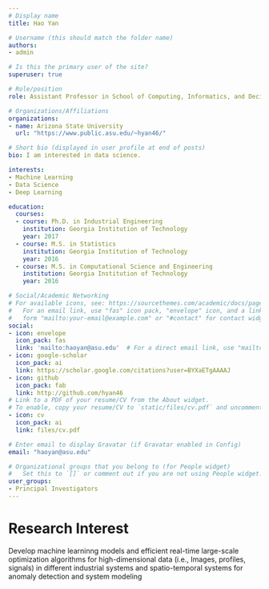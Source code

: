 ```yaml
---
# Display name
title: Hao Yan

# Username (this should match the folder name)
authors:
- admin

# Is this the primary user of the site?
superuser: true

# Role/position
role: Assistant Professor in School of Computing, Informatics, and Decision Systems Engineering

# Organizations/Affiliations
organizations:
- name: Arizona State University
  url: "https://www.public.asu.edu/~hyan46/"

# Short bio (displayed in user profile at end of posts)
bio: I am interested in data science.

interests:
- Machine Learning
- Data Science
- Deep Learning

education:
  courses:
  - course: Ph.D. in Industrial Engineering
    institution: Georgia Institution of Technology 
    year: 2017
  - course: M.S. in Statistics
    institution: Georgia Institution of Technology 
    year: 2016
  - course: M.S. in Computational Science and Engineering
    institution: Georgia Institution of Technology 
    year: 2016

# Social/Academic Networking
# For available icons, see: https://sourcethemes.com/academic/docs/page-builder/#icons
#   For an email link, use "fas" icon pack, "envelope" icon, and a link in the
#   form "mailto:your-email@example.com" or "#contact" for contact widget.
social:
- icon: envelope
  icon_pack: fas
  link: 'mailto:haoyan@asu.edu'  # For a direct email link, use "mailto:test@example.org".
- icon: google-scholar
  icon_pack: ai
  link: https://scholar.google.com/citations?user=BYXaETgAAAAJ
- icon: github
  icon_pack: fab
  link: http://github.com/hyan46 
# Link to a PDF of your resume/CV from the About widget.
# To enable, copy your resume/CV to `static/files/cv.pdf` and uncomment the lines below.
- icon: cv
  icon_pack: ai
  link: files/cv.pdf

# Enter email to display Gravatar (if Gravatar enabled in Config)
email: "haoyan@asu.edu"

# Organizational groups that you belong to (for People widget)
#   Set this to `[]` or comment out if you are not using People widget.
user_groups:
- Principal Investigators
---
```

# Research Interest

Develop machine learninng models and efficient real-time large-scale optimization algorithms for high-dimensional data (i.e., Images, profiles, signals) in different industrial systems and spatio-temporal systems for anomaly detection and system modeling

